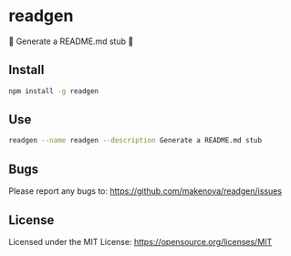 # readgen

🤖 Generate a README.md stub 🤖

## Install

```sh
npm install -g readgen
```

## Use

```sh
readgen --name readgen --description Generate a README.md stub
```

## Bugs

Please report any bugs to: https://github.com/makenova/readgen/issues

## License

Licensed under the MIT License: https://opensource.org/licenses/MIT

